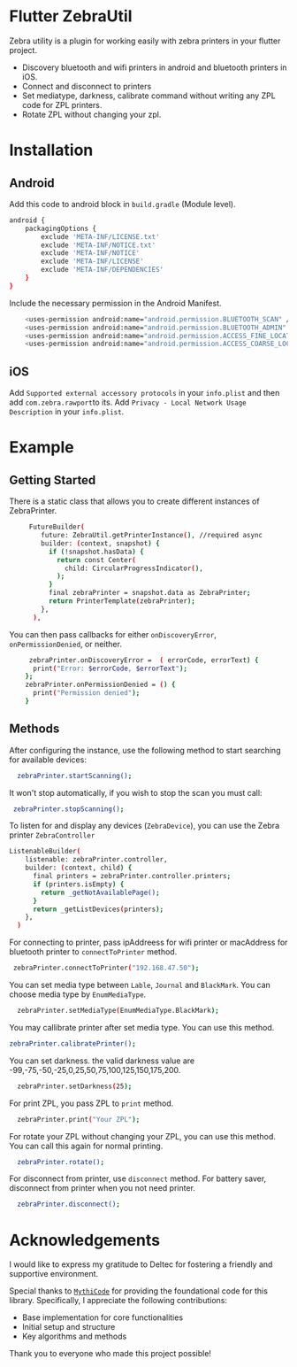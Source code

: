 # Flutter ZebraUtil



Zebra utility is a plugin for working easily with zebra printers in your flutter project.

  - Discovery bluetooth and wifi printers in android and bluetooth printers in iOS.
  - Connect and disconnect to printers
  - Set mediatype, darkness, calibrate command without writing any ZPL code for ZPL printers.
  - Rotate ZPL without changing your zpl.


# Installation

## Android

Add this code to android block in `build.gradle` (Module level).

```sh
android {
    packagingOptions {
        exclude 'META-INF/LICENSE.txt'
        exclude 'META-INF/NOTICE.txt'
        exclude 'META-INF/NOTICE'
        exclude 'META-INF/LICENSE'
        exclude 'META-INF/DEPENDENCIES'
    }
}
```

Include the necessary permission in the Android Manifest.
```sh
    <uses-permission android:name="android.permission.BLUETOOTH_SCAN" />
    <uses-permission android:name="android.permission.BLUETOOTH_ADMIN" />
    <uses-permission android:name="android.permission.ACCESS_FINE_LOCATION" />
    <uses-permission android:name="android.permission.ACCESS_COARSE_LOCATION" />
```

## iOS
Add `Supported external accessory protocols` in your `info.plist` and then add `com.zebra.rawport`to its.
Add `Privacy - Local Network Usage Description` in your `info.plist`.

# Example
## Getting Started
There is a static class that allows you to create different instances of ZebraPrinter.
```sh
     FutureBuilder(
        future: ZebraUtil.getPrinterInstance(), //required async 
        builder: (context, snapshot) {
          if (!snapshot.hasData) {
            return const Center(
              child: CircularProgressIndicator(),
            );
          }
          final zebraPrinter = snapshot.data as ZebraPrinter;
          return PrinterTemplate(zebraPrinter);
        },
      ),
```

You can then pass callbacks for either `onDiscoveryError`, `onPermissionDenied`, or neither.

```sh
     zebraPrinter.onDiscoveryError =  ( errorCode, errorText) {
      print("Error: $errorCode, $errorText");
    };
    zebraPrinter.onPermissionDenied = () {
      print("Permission denied");
    }
```

## Methods
After configuring the instance, use the following method to start searching for available devices:

```sh
  zebraPrinter.startScanning();
```
It won't stop automatically, if you wish to stop the scan you must call:

 ```sh
  zebraPrinter.stopScanning();
```

To listen for and display any devices (`ZebraDevice`), you can use the Zebra printer `ZebraController`
```sh
ListenableBuilder(
    listenable: zebraPrinter.controller,
    builder: (context, child) {
      final printers = zebraPrinter.controller.printers;
      if (printers.isEmpty) {
        return _getNotAvailablePage();
      }
      return _getListDevices(printers);
    },
  )
```

For connecting to printer, pass ipAddreess for wifi printer or macAddress for bluetooth printer to `connectToPrinter` method.
```sh
 zebraPrinter.connectToPrinter("192.168.47.50");
```

You can set media type between `Lable`, `Journal` and `BlackMark`. You can choose media type by `EnumMediaType`.
```sh
  zebraPrinter.setMediaType(EnumMediaType.BlackMark);
```
You may callibrate printer after set media type. You can use this method.
```sh
zebraPrinter.calibratePrinter();
```
You can set darkness. the valid darkness value are -99,-75,-50,-25,0,25,50,75,100,125,150,175,200.
```sh
  zebraPrinter.setDarkness(25);
```
For print ZPL, you pass ZPL to `print` method.
```sh
  zebraPrinter.print("Your ZPL");
```
For rotate your ZPL without changing your ZPL, you can use this method. You can call this again for normal printing.
```sh
  zebraPrinter.rotate();
```
For disconnect from printer, use `disconnect` method. For battery saver, disconnect from printer when you not need printer.
```sh
  zebraPrinter.disconnect();
```

# Acknowledgements
I would like to express my gratitude to Deltec for fostering a friendly and supportive environment.

Special thanks to [`MythiCode`](https://github.com/MythiCode/zebra_utlity) for providing the foundational code for this library. Specifically, I appreciate the following contributions:

* Base implementation for core functionalities
* Initial setup and structure
* Key algorithms and methods

Thank you to everyone who made this project possible!